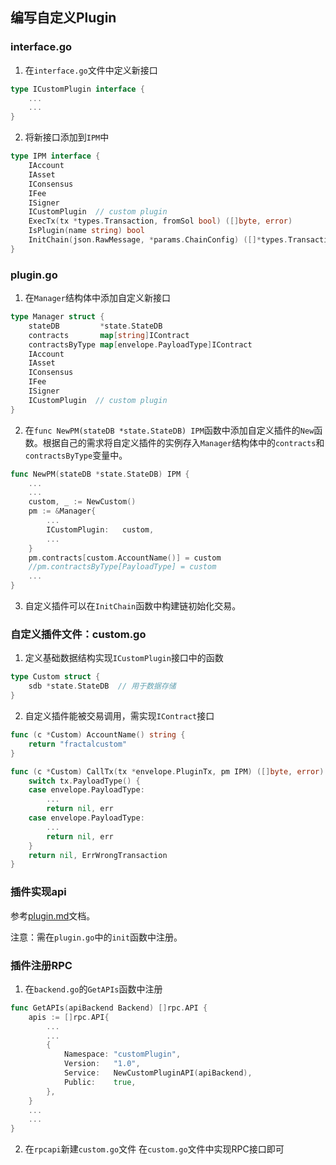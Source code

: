 ## 编写自定义Plugin
### interface.go
1. 在`interface.go`文件中定义新接口
```go
type ICustomPlugin interface {
    ...
    ...
}
```
2. 将新接口添加到`IPM`中
```go
type IPM interface {
	IAccount
	IAsset
	IConsensus
	IFee
	ISigner
	ICustomPlugin  // custom plugin
	ExecTx(tx *types.Transaction, fromSol bool) ([]byte, error)
	IsPlugin(name string) bool
	InitChain(json.RawMessage, *params.ChainConfig) ([]*types.Transaction, error)
}
```
### plugin.go
1. 在`Manager`结构体中添加自定义新接口
```go
type Manager struct {
	stateDB         *state.StateDB
	contracts       map[string]IContract
	contractsByType map[envelope.PayloadType]IContract
	IAccount
	IAsset
	IConsensus
	IFee
	ISigner
	ICustomPlugin  // custom plugin
}
```
2. 在`func NewPM(stateDB *state.StateDB) IPM`函数中添加自定义插件的`New`函数。根据自己的需求将自定义插件的实例存入`Manager`结构体中的`contracts`和`contractsByType`变量中。
```go
func NewPM(stateDB *state.StateDB) IPM {
    ...
    ...
	custom, _ := NewCustom()
	pm := &Manager{
	    ...
		ICustomPlugin:   custom,
		...
	}
	pm.contracts[custom.AccountName()] = custom
	//pm.contractsByType[PayloadType] = custom
	...
}
```
3. 自定义插件可以在`InitChain`函数中构建链初始化交易。
### 自定义插件文件：custom.go
1. 定义基础数据结构实现`ICustomPlugin`接口中的函数
```go
type Custom struct {
	sdb *state.StateDB  // 用于数据存储
}
```
2. 自定义插件能被交易调用，需实现`IContract`接口
```go
func (c *Custom) AccountName() string {
	return "fractalcustom"
}

func (c *Custom) CallTx(tx *envelope.PluginTx, pm IPM) ([]byte, error) {
	switch tx.PayloadType() {
	case envelope.PayloadType:
    	...
		return nil, err
	case envelope.PayloadType:
		...
		return nil, err
	}
	return nil, ErrWrongTransaction
}
```
### 插件实现api
参考[plugin.md](plugin.md)文档。  

注意：需在`plugin.go`中的`init`函数中注册。

### 插件注册RPC
1. 在`backend.go`的`GetAPIs`函数中注册
```go
func GetAPIs(apiBackend Backend) []rpc.API {
	apis := []rpc.API{
		...
		...
		{
			Namespace: "customPlugin",
			Version:   "1.0",
			Service:   NewCustomPluginAPI(apiBackend),
			Public:    true,
		},
	}
	...
	...
}
```
2. 在`rpcapi`新建`custom.go`文件
在`custom.go`文件中实现RPC接口即可